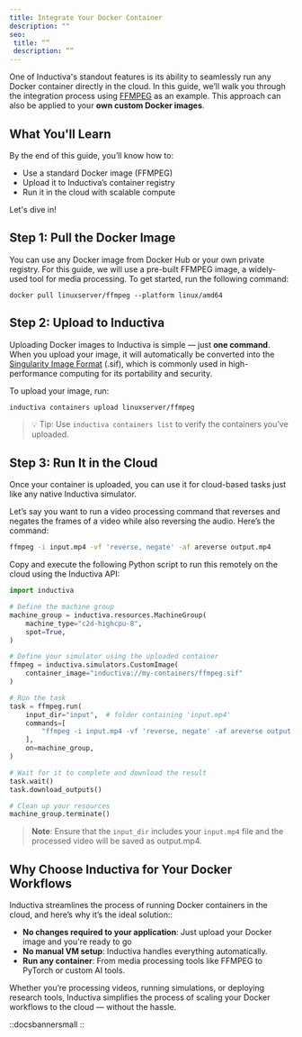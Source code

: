 ```yaml
---
title: Integrate Your Docker Container
description: ""
seo:
 title: “”
 description: “”
---
```


One of Inductiva's standout features is its ability to seamlessly run any Docker container directly in the cloud. In this guide, we’ll walk you through the integration process using [FFMPEG](https://ffmpeg.org) as an example. This approach can also be applied to your **own custom Docker images**.

## What You'll Learn
By the end of this guide, you’ll know how to:
- Use a standard Docker image (FFMPEG)
- Upload it to Inductiva’s container registry
- Run it in the cloud with scalable compute

Let's dive in!

## Step 1: Pull the Docker Image
You can use any Docker image from Docker Hub or your own private registry. For this guide, we will use a pre-built FFMPEG image, a widely-used tool for media processing. To get started, run the following command:

```
docker pull linuxserver/ffmpeg --platform linux/amd64
```

## Step 2: Upload to Inductiva
Uploading Docker images to Inductiva is simple — just **one command**. When you upload your image, it will automatically be converted into the [Singularity Image Format](https://en.wikipedia.org/wiki/Singularity_(software)) (.sif), which is commonly used in high-performance computing for its portability and security.

To upload your image, run:

```bash
inductiva containers upload linuxserver/ffmpeg
```

> 💡 Tip: Use `inductiva containers list` to verify the containers you’ve uploaded.

## Step 3: Run It in the Cloud
Once your container is uploaded, you can use it for cloud-based tasks just like any native Inductiva simulator.

Let’s say you want to run a video processing command that reverses and negates the frames of a video while also reversing the audio. Here’s the command:

```bash
ffmpeg -i input.mp4 -vf 'reverse, negate' -af areverse output.mp4
```

Copy and execute the following Python script to run this remotely on the cloud using the Inductiva API:

```python
import inductiva

# Define the machine group
machine_group = inductiva.resources.MachineGroup(
    machine_type="c2d-highcpu-8",
    spot=True,
)

# Define your simulator using the uploaded container
ffmpeg = inductiva.simulators.CustomImage(
    container_image="inductiva://my-containers/ffmpeg.sif"
)

# Run the task
task = ffmpeg.run(
    input_dir="input",  # folder containing 'input.mp4'
    commands=[
        "ffmpeg -i input.mp4 -vf 'reverse, negate' -af areverse output.mp4"
    ],
    on=machine_group,
)

# Wait for it to complete and download the result
task.wait()
task.download_outputs()

# Clean up your resources
machine_group.terminate()
```

> **Note**: Ensure that the `input_dir` includes your `input.mp4` file and the processed video will be saved as output.mp4.

## Why Choose Inductiva for Your Docker Workflows
Inductiva streamlines the process of running Docker containers in the cloud, and here’s why it’s the ideal solution::
- **No changes required to your application**: Just upload your Docker image and you're ready to go
- **No manual VM setup**: Inductiva handles everything automatically.
- **Run any container**: From media processing tools like FFMPEG to PyTorch or custom AI tools.

Whether you’re processing videos, running simulations, or deploying research tools, Inductiva simplifies the process of scaling your Docker workflows to the cloud — without the hassle.

::docsbannersmall
::

